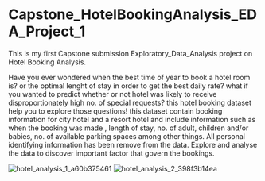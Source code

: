 # Capstone_HotelBookingAnalysis_EDA_Project_1
This is my first Capstone submission Exploratory_Data_Analysis project on Hotel Booking Analysis. 

Have you ever wondered when the best time of year to book a hotel room is? or the optimal lenght of stay  in order to get the best daily rate? what if you wanted to predict whether or not hotel was likely to receive disproportionately high no. of special requests? this hotel booking dataset help you to explore those questions!
this dataset contain booking information for city hotel and a resort hotel and include information such as when the booking was made , length of stay, no. of adult, children and/or babies, no. of available parking spaces among other things. All personal identifying information has been remove from the data. Explore and analyse the data to discover important factor that govern the bookings. 

![hotel_analysis_1_a60b375461](https://user-images.githubusercontent.com/118520544/221856463-97f60198-030b-4c03-861b-6e5f39ab0997.jpg)
![hotel_analysis_2_398f3b14ea](https://user-images.githubusercontent.com/118520544/221856541-eb771117-c1cb-4f5c-9e96-bf08fdffcde8.jpg)
